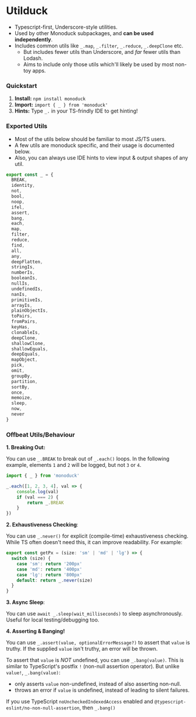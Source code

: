 # Utilduck

- Typescript-first, Underscore-style utilities.
- Used by other Monoduck subpackages, and **can be used independently**.
- Includes common utils like `_.map`, `_.filter`, `_.reduce`, `_.deepClone` etc.
    - But includes fewer utils than Underscore, and _far_ fewer utils than Lodash.
    - Aims to include only those utils which'll likely be used by most non-toy apps.

### Quickstart

1. **Install:** `npm install monoduck`
2. **Import:** `import { _ } from 'monoduck'`
3. **Hints:** Type `_.` in your TS-frindly IDE to get hinting!

### Exported Utils

- Most of the utils below should be familiar to most JS/TS users.
- A few utils are monoduck specific, and their usage is documented below.
- Also, you can always use IDE hints to view input & output shapes of any util.

```ts
export const _ = {
  BREAK,
  identity,
  not,
  bool,
  noop,
  ifel,
  assert,
  bang,
  each,
  map,
  filter,
  reduce,
  find,
  all,
  any,
  deepFlatten,
  stringIs,
  numberIs,
  booleanIs,
  nullIs,
  undefinedIs,
  nanIs,
  primitiveIs,
  arrayIs,
  plainObjectIs,
  toPairs,
  fromPairs,
  keyHas,
  clonableIs,
  deepClone,
  shallowClone,
  shallowEquals,
  deepEquals,
  mapObject,
  pick,
  omit,
  groupBy,
  partition,
  sortBy,
  once,
  memoize,
  sleep,
  now,
  never
}
```

### Offbeat Utils/Behaviour

**1. Breaking Out:**

You can use `_.BREAK` to break out of `_.each()` loops. In the following example, elements `1` and `2` will be logged, but not `3` or `4`.
```ts
import { _ } from 'monoduck'

_.each([1, 2, 3, 4], val => {
    console.log(val)
    if (val === 2) {
        return _.BREAK
    }
})
```

**2. Exhaustiveness Checking**:

You can use `_.never()` for explicit (compile-time) exhaustiveness checking. While TS often doesn't need this, it can improve readability. For example:

```ts
export const getPx = (size: 'sm' | 'md' | 'lg') => {
  switch (size) {
    case 'sm': return '200px'
    case 'md': return '400px'
    case 'lg': return '800px'
    default: return _.never(size)
  }
}
```

**3. Async Sleep**:

You can use `await _.sleep(wait_milliseconds)` to sleep asynchronously. Useful for local testing/debugging too.

**4. Asserting & Banging!**

You can use `_.assert(value, optionalErrorMessage?)` to assert that `value` is truthy. If the supplied `value` isn't truthy, an error will be thrown.

To assert that `value` is _NOT_ undefined, you can use `_.bang(value)`. This is similar to TypeScript's postfix `!` (non-null assertion operator). But unlike `value!`, `_.bang(value)`:
- only asserts `value` non-undefined, instead of also asserting non-null.
- throws an error if `value` is undefined, instead of leading to silent failures.

If you use TypeScript `noUncheckedIndexedAccess` enabled and `@typescript-eslint/no-non-null-assertion`, then `_.bang()`
